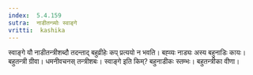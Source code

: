 ```yaml
---
index:  5.4.159
sutra:  नाडीतन्त्र्योः स्वाङ्गे
vritti:  kashika 
---
```


स्वाङ्गे यौ नाडीतन्त्रीशब्दौ तदन्ताद् बहुव्रीहेः कप् प्रत्ययो न भवति। बह्व्यः नाड्यः अस्य बहुनाडिः कायः। बहुतन्त्री ग्रीवा। धमनीवचनस् तन्त्रीशबः। स्वाङ्गे इति किम्? बहुनाडीकः स्तम्भः। बहुतन्त्रीका वीणा।

